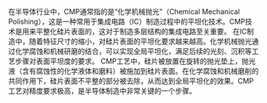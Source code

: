 在半导体行业中，CMP通常指的是“化学机械抛光”（Chemical Mechanical Polishing），这是一种常用于集成电路（IC）制造过程中的平坦化技术。CMP技术是用来平整化硅片表面的，这对于制造多层结构的集成电路至关重要。
在IC制造中，随着特征尺寸的缩小，对硅片表面的平坦化要求越来越高。化学机械抛光通过化学腐蚀和机械研磨的结合，可以实现全局平坦化，满足后续的光刻、沉积等工艺步骤对表面平坦度的要求。
CMP工艺中，硅片被放置在旋转的抛光垫上，抛光液（含有腐蚀性的化学液体和磨料）被施加到硅片表面。在化学腐蚀和机械磨削的共同作用下，硅片表面不平整的部分被去除，从而达到全局平坦化的效果。CMP工艺对精度要求极高，是半导体制造中非常关键的一个步骤。
